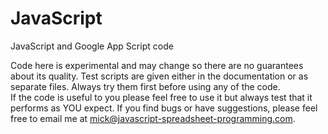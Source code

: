 JavaScript
==========

JavaScript and Google App Script code

Code here is experimental and may change so there are no guarantees about its quality.
Test scripts are given either in the documentation or as separate files.  Always try them
first before using any of the code.  
If the code is useful to you please feel free to use it but always test that it performs as YOU expect.
If you find bugs or have suggestions, please feel free to email me at mick@javascript-spreadsheet-programming.com.
